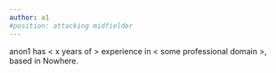 ```yaml
---
author: a1
#position: attacking midfielder
---
```

anon1 has < x years of > experience in < some professional domain >, based in Nowhere.
